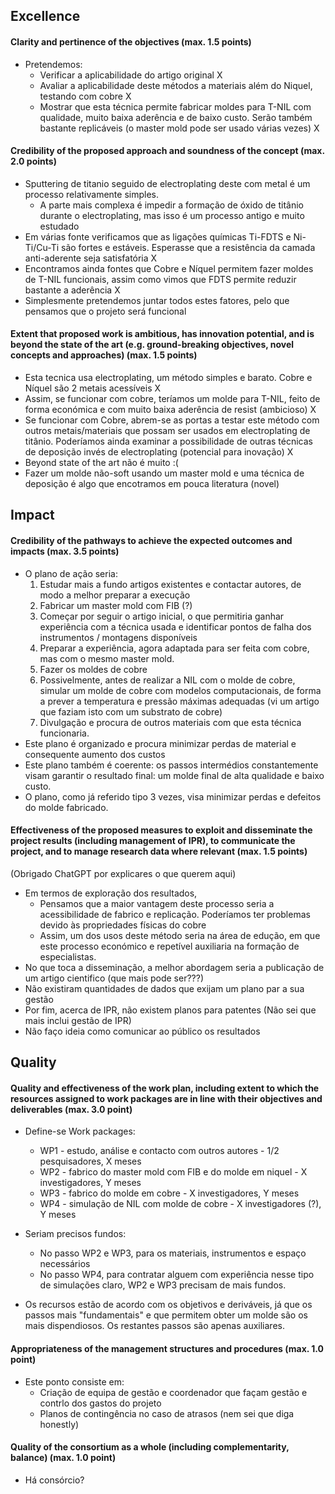 ## Excellence
#### Clarity and pertinence of the objectives (max. 1.5 points)
- Pretendemos:
    - Verificar a aplicabilidade do artigo original X
    - Avaliar a aplicabilidade deste métodos a materiais além do Niquel, testando com cobre X
    - Mostrar que esta técnica permite fabricar moldes para T-NIL com qualidade, muito baixa aderência e de baixo custo. Serão também bastante replicáveis (o master mold pode ser usado várias vezes) X

#### Credibility of the proposed approach and soundness of the concept (max. 2.0 points)
- Sputtering de titanio seguido de electroplating deste com metal é um processo relativamente simples. 
    - A parte mais complexa é impedir a formação de óxido de titânio durante o electroplating, mas isso é um processo antigo e muito estudado
- Em várias fonte verificamos que as ligações químicas Ti-FDTS e Ni-Ti/Cu-Ti são fortes e estáveis. Esperasse que a resistência da camada anti-aderente seja satisfatória X
- Encontramos ainda fontes que Cobre e Níquel permitem fazer moldes de T-NIL funcionais, assim como vimos que FDTS permite reduzir bastante a aderência X
- Simplesmente pretendemos juntar todos estes fatores, pelo que pensamos que o projeto será funcional

#### Extent that proposed work is ambitious, has innovation potential, and is beyond the state of the art (e.g. ground-breaking objectives, novel concepts and approaches) (max. 1.5 points)
- Esta tecnica usa electroplating, um método simples e barato. Cobre e Níquel são 2 metais acessíveis X
- Assim, se funcionar com cobre, teríamos um molde para T-NIL, feito de forma económica e com muito baixa aderência de resist (ambicioso) X
- Se funcionar com Cobre, abrem-se as portas a testar este método com outros metais/materiais que possam ser usados em electroplating de titânio. Poderíamos ainda examinar a possibilidade de outras técnicas de deposição invés de electroplating (potencial para inovação) X
- Beyond state of the art não é muito :(
- Fazer um molde não-soft usando um master mold e uma técnica de deposição é algo que encotramos em pouca literatura (novel)  

## Impact
#### Credibility of the pathways to achieve the expected outcomes and impacts (max. 3.5 points)
- O plano de ação seria:
    1. Estudar mais a fundo artigos existentes e contactar autores, de modo a melhor preparar a execução
    2. Fabricar um master mold com FIB (?)
    3. Começar por seguir o artigo inicial, o que permitiria ganhar experiência com a técnica usada e identificar pontos de falha dos instrumentos / montagens disponíveis
    4. Preparar a experiência, agora adaptada para ser feita com cobre, mas com o mesmo master mold. 
    5. Fazer os moldes de cobre
    6. Possivelmente, antes de realizar a NIL com o molde de cobre, simular um molde de cobre com modelos computacionais, de forma a prever a temperatura e pressão máximas adequadas (vi um artigo que faziam isto com um substrato de cobre)
    7. Divulgação e procura de outros materiais com que esta técnica funcionaria.
- Este plano é organizado e procura minimizar perdas de material e consequente aumento dos custos
- Este plano também é coerente: os passos intermédios constantemente visam garantir o resultado final: um molde final de alta qualidade e baixo custo.
- O plano, como já referido tipo 3 vezes, visa minimizar perdas e defeitos do molde fabricado.

#### Effectiveness of the proposed measures to exploit and disseminate the project results (including management of IPR), to communicate the project, and to manage research data where relevant (max. 1.5 points)
(Obrigado ChatGPT por explicares o que querem aqui)
- Em termos de exploração dos resultados, 
    - Pensamos que a maior vantagem deste processo seria a acessibilidade de fabrico e replicação. Poderíamos ter problemas devido às propriedades físicas do cobre
    - Assim, um dos usos deste método seria na área de edução, em que este processo económico e repetível auxiliaria na formação de especialistas. 
- No que toca a disseminação, a melhor abordagem seria a publicação de um artigo cientifico (que mais pode ser???)
- Não existiram quantidades de dados que exijam um plano par a sua gestão
- Por fim, acerca de IPR, não existem planos para patentes (Não sei que mais inclui gestão de IPR) 
- Não faço ideia como comunicar ao público os resultados

## Quality
#### Quality and effectiveness of the work plan, including extent to which the resources assigned to work packages are in line with their objectives and deliverables (max. 3.0 point)
- Define-se Work packages:
    - WP1 - estudo, análise e contacto com outros autores - 1/2 pesquisadores, X meses
    - WP2 - fabrico do master mold com FIB e do molde em niquel - X investigadores, Y meses
    - WP3 - fabrico do molde em cobre - X investigadores, Y meses
    - WP4 - simulação de NIL com molde de cobre - X investigadores (?), Y meses

- Seriam precisos fundos:
    - No passo WP2 e WP3, para os materiais, instrumentos e espaço necessários 
    - No passo WP4, para contratar alguem com experiência nesse tipo de simulações
claro, WP2 e WP3 precisam de mais fundos. 

- Os recursos estão de acordo com os objetivos e deriváveis, já que os passos mais "fundamentais" e que permitem obter um molde são os mais dispendiosos. Os restantes passos são apenas auxiliares. 

#### Appropriateness of the management structures and procedures (max. 1.0 point)
- Este ponto consiste em:
    - Criação de equipa de gestão e coordenador que façam gestão e contrlo dos gastos do projeto
    - Planos de contingência no caso de atrasos
(nem sei que diga honestly)

#### Quality of the consortium as a whole (including complementarity, balance) (max. 1.0 point)
- Há consórcio?